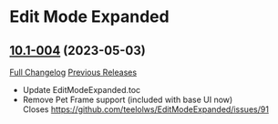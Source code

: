 # Edit Mode Expanded

## [10.1-004](https://github.com/teelolws/EditModeExpanded/tree/10.1-004) (2023-05-03)
[Full Changelog](https://github.com/teelolws/EditModeExpanded/compare/10.1-003...10.1-004) [Previous Releases](https://github.com/teelolws/EditModeExpanded/releases)

- Update EditModeExpanded.toc  
- Remove Pet Frame support (included with base UI now)  
    Closes https://github.com/teelolws/EditModeExpanded/issues/91  
